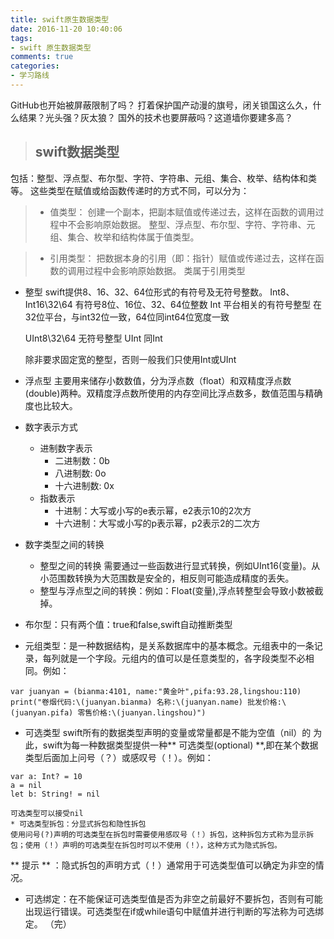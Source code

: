 ```yaml
---
title: swift原生数据类型
date: 2016-11-20 10:40:06
tags:
- swift 原生数据类型
comments: true
categories:
- 学习路线
---
```


GitHub也开始被屏蔽限制了吗？
打着保护国产动漫的旗号，闭关锁国这么久，什么结果？光头强？灰太狼？
国外的技术也要屏蔽吗？这道墙你要建多高？

>## swift数据类型

包括：整型、浮点型、布尔型、字符、字符串、元组、集合、枚举、结构体和类等。
这些类型在赋值或给函数传递时的方式不同，可以分为：
>* 值类型：
创建一个副本，把副本赋值或传递过去，这样在函数的调用过程中不会影响原始数据。
整型、浮点型、布尔型、字符、字符串、元组、集合、枚举和结构体属于值类型。

>* 引用类型：
把数据本身的引用（即：指针）赋值或传递过去，这样在函数的调用过程中会影响原始数据。
类属于引用类型

* 整型
swift提供8、16、32、64位形式的有符号及无符号整数。
Int8、Int16\32\64 有符号8位、16位、32、64位整数
Int 平台相关的有符号整型 在32位平台，与int32位一致，64位同int64位宽度一致

	UInt8\32\64 无符号整型
	UInt 同Int 

	除非要求固定宽的整型，否则一般我们只使用Int或UInt

* 浮点型
主要用来储存小数数值，分为浮点数（float）和双精度浮点数(double)两种。双精度浮点数所使用的内存空间比浮点数多，数值范围与精确度也比较大。

* 数字表示方式
	* 进制数字表示
		* 二进制数：0b
		* 八进制数: 0o
		* 十六进制数: 0x
	* 指数表示
		* 十进制：大写或小写的e表示幂，e2表示10的2次方
		* 十六进制：大写或小写的p表示幂，p2表示2的二次方
* 数字类型之间的转换
	* 整型之间的转换
	需要通过一些函数进行显式转换，例如UInt16(变量)。从小范围数转换为大范围数是安全的，相反则可能造成精度的丢失。
	* 整型与浮点型之间的转换：例如：Float(变量),浮点转整型会导致小数被截掉。
* 布尔型：只有两个值：true和false,swift自动推断类型
* 元组类型：是一种数据结构，是关系数据库中的基本概念。元组表中的一条记录，每列就是一个字段。元组内的值可以是任意类型的，各字段类型不必相同。例如：
```
var juanyan = (bianma:4101, name:"黄金叶",pifa:93.28,lingshou:110)
print("卷烟代码:\(juanyan.bianma) 名称:\(juanyan.name) 批发价格:\(juanyan.pifa) 零售价格:\(juanyan.lingshou)")
```

* 可选类型
swift所有的数据类型声明的变量或常量都是不能为空值（nil）的
为此，swift为每一种数据类型提供一种** 可选类型(optional) **,即在某个数据类型后面加上问号（？）或感叹号（！）。例如：
```
var a: Int? = 10
a = nil
let b: String! = nil
```
	可选类型可以接受nil
	* 可选类型拆包：分显式拆包和隐性拆包
	使用问号(?)声明的可选类型在拆包时需要使用感叹号（！）拆包，这种拆包方式称为显示拆包；使用（！）声明的可选类型在拆包时可以不使用（！），这种方式为隐式拆包。
** 提示 ** ：隐式拆包的声明方式（！）通常用于可选类型值可以确定为非空的情况。
* 可选绑定：在不能保证可选类型值是否为非空之前最好不要拆包，否则有可能出现运行错误。可选类型在if或while语句中赋值并进行判断的写法称为可选绑定。
（完）

